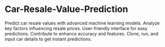 # Car-Resale-Value-Prediction
Predict car resale values with advanced machine learning models. Analyze key factors influencing resale prices. User-friendly interface for easy predictions. Contribute to enhance accuracy and features. Clone, run, and input car details to get instant predictions.
